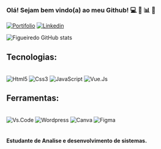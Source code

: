 ### Olá! Sejam bem vindo(a) ao meu Github! 💻 📲 📊 🤖



[![Portifolio](https://img.shields.io/website?label=RenanFigueiredo.site&style=for-the-badge&url=https://renanfigueiredo.site/)](https://renanfigueiredo.site)
[![Linkedin](https://img.shields.io/badge/LinkedIn-0077B5?style=for-the-badge&logo=linkedin&logoColor=white
)](https://www.linkedin.com/in/renan-figueiredo-3a6510236/)


![Figueiredo GitHub stats](https://github-readme-stats.vercel.app/api?username=Renanfigueiredolira&show_icons=true&theme=dracula)



## Tecnologias:

<div style="display: inline_block"><br/>
<img align="center" alt="Html5" src="https://img.shields.io/badge/HTML5-E34F26?style=for-the-badge&logo=html5&logoColor=white" />
<img align="center" alt="Css3" src="https://img.shields.io/badge/CSS3-1572B6?style=for-the-badge&logo=css3&logoColor=white" />
<img align="center" alt="JavaScript" src="https://img.shields.io/badge/JavaScript-F7DF1E?style=for-the-badge&logo=javascript&logoColor=black" />
<img align="center" alt="Vue.Js" src="https://img.shields.io/badge/Vue.js-35495E?style=for-the-badge&logo=vue.js&logoColor=4FC08D" />
</div>

## Ferramentas:

<div style="display: inline_block"><br/>
<img align="center" alt="Vs.Code" src="https://img.shields.io/badge/Visual_Studio_Code-0078D4?style=for-the-badge&logo=visual%20studio%20code&logoColor=white" />
<img align="center" alt="Wordpress" src="https://img.shields.io/badge/Wordpress-21759B?style=for-the-badge&logo=wordpress&logoColor=white" />
<img align="center" alt="Canva" src="https://img.shields.io/badge/Canva-%2300C4CC.svg?&style=for-the-badge&logo=Canva&logoColor=white" />
<img align="center" alt="Figma" src="https://img.shields.io/badge/Figma-F24E1E?style=for-the-badge&logo=figma&logoColor=white" />

</div><br/>

#### Estudante de Analise e desenvolvimento de sistemas.

